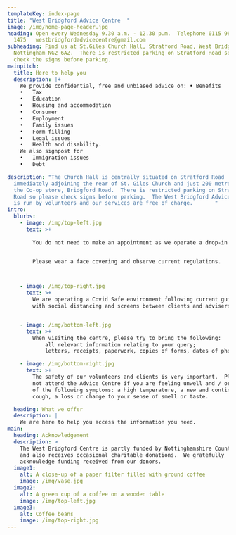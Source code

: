 ```yaml
---
templateKey: index-page
title: "West Bridgford Advice Centre  "
image: /img/home-page-header.jpg
heading: Open every Wednesday 9.30 a.m. - 12.30 p.m.  Telephone 0115 982
  1475   westbridgfordadvicecentre@gmail.com
subheading: Find us at St.Giles Church Hall, Stratford Road, West Bridgford,
  Nottingham NG2 6AZ.  There is restricted parking on Stratford Road so please
  check the signs before parking.
mainpitch:
  title: Here to help you
  description: |+
    We provide confidential, free and unbiased advice on: •	Benefits
    •	Tax
    •	Education
    •	Housing and accommodation
    •	Consumer
    •	Employment
    •	Family issues
    •	Form filling
    •	Legal issues
    •	Health and disability.
    We also signpost for
    •	Immigration issues
    •	Debt 

description: "The Church Hall is centrally situated on Stratford Road
  immediately adjoining the rear of St. Giles Church and just 200 metres from
  the Co-op store, Bridgford Road.  There is restricted parking on Stratford
  Road so please check signs before parking.  The West Bridgford Advice Centre
  is run by volunteers and our services are free of charge.       "
intro:
  blurbs:
    - image: /img/top-left.jpg
      text: >+
        
        You do not need to make an appointment as we operate a drop-in system, but you will be asked to wait socially distanced if we are busy. 


        Please wear a face covering and observe current regulations. 



    - image: /img/top-right.jpg
      text: >+
        We are operating a Covid Safe environment following current guidelines,
        with social distancing and screens between clients and advisers.


    - image: /img/bottom-left.jpg
      text: >+
        When visiting the centre, please try to bring the following:
            all relevant information relating to your query; 
            letters, receipts, paperwork, copies of forms, dates of phone calls. 

    - image: /img/bottom-right.jpg
      text: >+
        The safety of our volunteers and clients is very important.  Please do
        not attend the Advice Centre if you are feeling unwell and / or have any
        of the following symptoms: a high temperature, a new and continuous
        cough, a loss or change to your sense of smell or taste.

  heading: What we offer
  description: |
    We are here to help you access the information you need.
main:
  heading: Acknowledgement
  description: >
    The West Bridgford Centre is partly funded by Nottinghamshire County Council
    and also receives occasional charitable donations.  We gratefully
    acknowledge funding received from our donors.  
  image1:
    alt: A close-up of a paper filter filled with ground coffee
    image: /img/vase.jpg
  image2:
    alt: A green cup of a coffee on a wooden table
    image: /img/top-left.jpg
  image3:
    alt: Coffee beans
    image: /img/top-right.jpg
---
```


